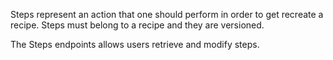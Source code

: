 Steps represent an action that one should perform in order to get recreate a recipe. Steps must belong to a recipe and they are versioned.

The Steps endpoints allows users retrieve and modify steps.
